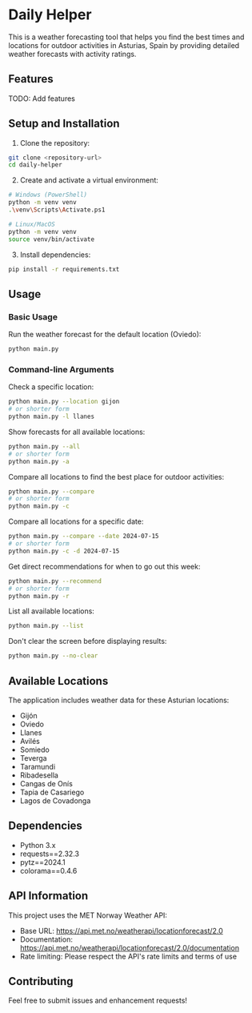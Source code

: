 # Daily Helper

This is a weather forecasting tool that helps you find the best times and locations for outdoor activities in Asturias, Spain by providing detailed weather forecasts with activity ratings.

## Features

TODO: Add features

## Setup and Installation

1. Clone the repository:
```bash
git clone <repository-url>
cd daily-helper
```

2. Create and activate a virtual environment:
```bash
# Windows (PowerShell)
python -m venv venv
.\venv\Scripts\Activate.ps1

# Linux/MacOS
python -m venv venv
source venv/bin/activate
```

3. Install dependencies:
```bash
pip install -r requirements.txt
```

## Usage

### Basic Usage
Run the weather forecast for the default location (Oviedo):
```bash
python main.py
```

### Command-line Arguments

Check a specific location:
```bash
python main.py --location gijon
# or shorter form
python main.py -l llanes
```

Show forecasts for all available locations:
```bash
python main.py --all
# or shorter form
python main.py -a
```

Compare all locations to find the best place for outdoor activities:
```bash
python main.py --compare
# or shorter form
python main.py -c
```

Compare all locations for a specific date:
```bash
python main.py --compare --date 2024-07-15
# or shorter form
python main.py -c -d 2024-07-15
```

Get direct recommendations for when to go out this week:
```bash
python main.py --recommend
# or shorter form
python main.py -r
```

List all available locations:
```bash
python main.py --list
```

Don't clear the screen before displaying results:
```bash
python main.py --no-clear
```

## Available Locations

The application includes weather data for these Asturian locations:
- Gijón
- Oviedo
- Llanes
- Avilés
- Somiedo
- Teverga
- Taramundi
- Ribadesella
- Cangas de Onís
- Tapia de Casariego
- Lagos de Covadonga

## Dependencies

- Python 3.x
- requests==2.32.3
- pytz==2024.1
- colorama==0.4.6

## API Information

This project uses the MET Norway Weather API:
- Base URL: https://api.met.no/weatherapi/locationforecast/2.0
- Documentation: https://api.met.no/weatherapi/locationforecast/2.0/documentation
- Rate limiting: Please respect the API's rate limits and terms of use

## Contributing

Feel free to submit issues and enhancement requests!